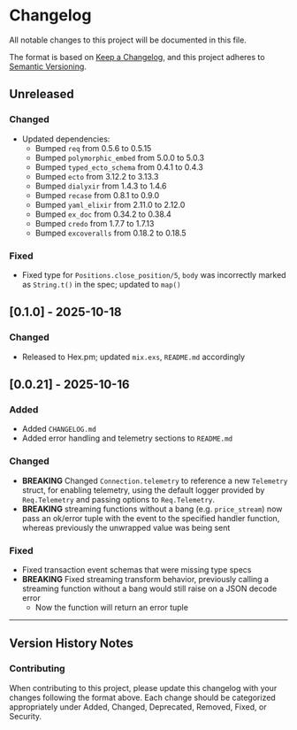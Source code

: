 # Changelog

All notable changes to this project will be documented in this file.

The format is based on [Keep a Changelog](https://keepachangelog.com/en/1.0.0/),
and this project adheres to [Semantic Versioning](https://semver.org/spec/v2.0.0.html).

## Unreleased

### Changed
- Updated dependencies:
    - Bumped `req` from 0.5.6 to 0.5.15
    - Bumped `polymorphic_embed` from 5.0.0 to 5.0.3
    - Bumped `typed_ecto_schema` from 0.4.1 to 0.4.3
    - Bumped `ecto` from 3.12.2 to 3.13.3
    - Bumped `dialyxir` from 1.4.3 to 1.4.6
    - Bumped `recase` from 0.8.1 to 0.9.0
    - Bumped `yaml_elixir` from 2.11.0 to 2.12.0
    - Bumped `ex_doc` from 0.34.2 to 0.38.4
    - Bumped `credo` from 1.7.7 to 1.7.13
    - Bumped `excoveralls` from 0.18.2 to 0.18.5

### Fixed
- Fixed type for `Positions.close_position/5`, `body` was incorrectly marked as `String.t()` in the spec; updated to `map()`

## [0.1.0] - 2025-10-18

### Changed
- Released to Hex.pm; updated `mix.exs`, `README.md` accordingly

## [0.0.21] - 2025-10-16

### Added
- Added `CHANGELOG.md`
- Added error handling and telemetry sections to `README.md`

### Changed
- **BREAKING** Changed `Connection.telemetry` to reference a new `Telemetry` struct, for enabling telemetry, using the default logger provided by `Req.Telemetry` and passing options to `Req.Telemetry`.
- **BREAKING** streaming functions without a bang (e.g. `price_stream`) now pass an ok/error tuple with the event to the specified handler function, whereas previously the unwrapped value was being sent

### Fixed
- Fixed transaction event schemas that were missing type specs
- **BREAKING** Fixed streaming transform behavior, previously calling a streaming function without a bang would still raise on a JSON decode error
    - Now the function will return an error tuple

---

## Version History Notes

### Contributing
When contributing to this project, please update this changelog with your changes following the format above. Each change should be categorized appropriately under Added, Changed, Deprecated, Removed, Fixed, or Security.